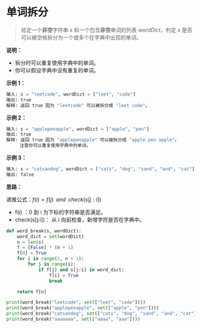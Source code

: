 # 单词拆分

> 给定一个**非空**字符串 *s* 和一个包含**非空**单词的列表 *wordDict*，判定 *s* 是否可以被空格拆分为一个或多个在字典中出现的单词。

**说明：**

- 拆分时可以重复使用字典中的单词。
- 你可以假设字典中没有重复的单词。

**示例 1：**

```python
输入: s = "leetcode", wordDict = ["leet", "code"]
输出: true
解释: 返回 true 因为 "leetcode" 可以被拆分成 "leet code"。
```



**示例 2：**

```python
输入: s = "applepenapple", wordDict = ["apple", "pen"]
输出: true
解释: 返回 true 因为 "applepenapple" 可以被拆分成 "apple pen apple"。
     注意你可以重复使用字典中的单词。
```

**示例 3：**

```python
输入: s = "catsandog", wordDict = ["cats", "dog", "sand", "and", "cat"]
输出: false
```



**思路：**

递推公式：$f(i)=f(j)\;\; and\;\; check(s[j:i])$

- f(i) ：0 到 i 为下标的字符串是否满足。
- check(s[j:i])： 从 i 向前检查，新增字符是否在字典中。

```python
def word_break(s, wordDict):
    word_dict = set(wordDict)
    n = len(s)
    f = [False] * (n + 1)
    f[0] = True
    for i in range(1, n + 1):
        for j in range(i):
            if f[j] and s[j:i] in word_dict:
                f[i] = True
                break

    return f[n]

print(word_break("leetcode", set(["leet", "code"])))
print(word_break("applepenapple", set(["apple", "pen"])))
print(word_break("catsandog", set(["cats", "dog", "sand", "and", "cat"])))
print(word_break("aaaaaaa", set(["aaaa", "aaa"])))
```

